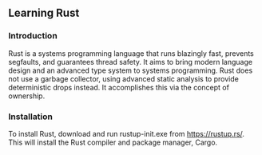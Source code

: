 ## Learning Rust

### Introduction

Rust is a systems programming language that runs blazingly fast, prevents segfaults, and guarantees thread safety. It aims to bring modern language design and an advanced type system to systems programming. Rust does not use a garbage collector, using advanced static analysis to provide deterministic drops instead. It accomplishes this via the concept of ownership.

### Installation

To install Rust, download and run rustup-init.exe from https://rustup.rs/.
This will install the Rust compiler and package manager, Cargo.
